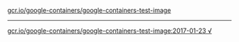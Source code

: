 [gcr.io/google-containers/google-containers-test-image](https://hub.docker.com/r/anjia0532/google-containers-test-image/tags/) 

----
[gcr.io/google-containers/google-containers-test-image:2017-01-23 √](https://hub.docker.com/r/anjia0532/google-containers.google-containers-test-image/tags/)

